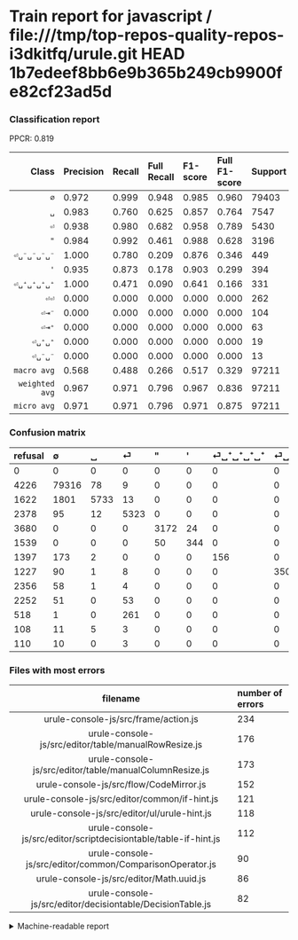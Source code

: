 # Train report for javascript / file:///tmp/top-repos-quality-repos-i3dkitfq/urule.git HEAD 1b7edeef8bb6e9b365b249cb9900fe82cf23ad5d

### Classification report

PPCR: 0.819

| Class | Precision | Recall | Full Recall | F1-score | Full F1-score | Support | Full Support | PPCR |
|------:|:----------|:-------|:------------|:---------|:---------|:--------|:-------------|:-----|
| `∅` | 0.972| 0.999| 0.948| 0.985| 0.960| 79403| 83629| 0.949 |
| `␣` | 0.983| 0.760| 0.625| 0.857| 0.764| 7547| 9169| 0.823 |
| `⏎` | 0.938| 0.980| 0.682| 0.958| 0.789| 5430| 7808| 0.695 |
| `"` | 0.984| 0.992| 0.461| 0.988| 0.628| 3196| 6876| 0.465 |
| `⏎␣⁻␣⁻␣⁻␣⁻` | 1.000| 0.780| 0.209| 0.876| 0.346| 449| 1676| 0.268 |
| `'` | 0.935| 0.873| 0.178| 0.903| 0.299| 394| 1933| 0.204 |
| `⏎␣⁺␣⁺␣⁺␣⁺` | 1.000| 0.471| 0.090| 0.641| 0.166| 331| 1728| 0.192 |
| `⏎⏎` | 0.000| 0.000| 0.000| 0.000| 0.000| 262| 780| 0.336 |
| `⏎⇥⁻` | 0.000| 0.000| 0.000| 0.000| 0.000| 104| 2356| 0.044 |
| `⏎⇥⁺` | 0.000| 0.000| 0.000| 0.000| 0.000| 63| 2419| 0.026 |
| `⏎␣⁺␣⁺` | 0.000| 0.000| 0.000| 0.000| 0.000| 19| 127| 0.150 |
| `⏎␣⁻␣⁻` | 0.000| 0.000| 0.000| 0.000| 0.000| 13| 123| 0.106 |
| `macro avg` | 0.568| 0.488| 0.266| 0.517| 0.329| 97211| 118624| 0.819 |
| `weighted avg` | 0.967| 0.971| 0.796| 0.967| 0.836| 97211| 118624| 0.819 |
| `micro avg` | 0.971| 0.971| 0.796| 0.971| 0.875| 97211| 118624| 0.819 |

### Confusion matrix

|refusal|  ∅| ␣| ⏎| "| '| ⏎␣⁺␣⁺␣⁺␣⁺| ⏎␣⁻␣⁻␣⁻␣⁻| ⏎⇥⁺| ⏎⇥⁻| ⏎⏎| ⏎␣⁺␣⁺| ⏎␣⁻␣⁻| 
|:---|:---|:---|:---|:---|:---|:---|:---|:---|:---|:---|:---|:---|
|0 |0 |0 |0 |0 |0 |0 |0 |0 |0 |0 |0 |0 |
|4226 |79316 |78 |9 |0 |0 |0 |0 |0 |0 |0 |0 |0 |
|1622 |1801 |5733 |13 |0 |0 |0 |0 |0 |0 |0 |0 |0 |
|2378 |95 |12 |5323 |0 |0 |0 |0 |0 |0 |0 |0 |0 |
|3680 |0 |0 |0 |3172 |24 |0 |0 |0 |0 |0 |0 |0 |
|1539 |0 |0 |0 |50 |344 |0 |0 |0 |0 |0 |0 |0 |
|1397 |173 |2 |0 |0 |0 |156 |0 |0 |0 |0 |0 |0 |
|1227 |90 |1 |8 |0 |0 |0 |350 |0 |0 |0 |0 |0 |
|2356 |58 |1 |4 |0 |0 |0 |0 |0 |0 |0 |0 |0 |
|2252 |51 |0 |53 |0 |0 |0 |0 |0 |0 |0 |0 |0 |
|518 |1 |0 |261 |0 |0 |0 |0 |0 |0 |0 |0 |0 |
|108 |11 |5 |3 |0 |0 |0 |0 |0 |0 |0 |0 |0 |
|110 |10 |0 |3 |0 |0 |0 |0 |0 |0 |0 |0 |0 |

### Files with most errors

| filename | number of errors|
|:----:|:-----|
| urule-console-js/src/frame/action.js | 234 |
| urule-console-js/src/editor/table/manualRowResize.js | 176 |
| urule-console-js/src/editor/table/manualColumnResize.js | 173 |
| urule-console-js/src/flow/CodeMirror.js | 152 |
| urule-console-js/src/editor/common/if-hint.js | 121 |
| urule-console-js/src/editor/ul/urule-hint.js | 118 |
| urule-console-js/src/editor/scriptdecisiontable/table-if-hint.js | 112 |
| urule-console-js/src/editor/common/ComparisonOperator.js | 90 |
| urule-console-js/src/editor/Math.uuid.js | 86 |
| urule-console-js/src/editor/decisiontable/DecisionTable.js | 82 |

<details>
    <summary>Machine-readable report</summary>
```json
{
  "cl_report": {"\"": {"f1-score": 0.9884699283265814, "precision": 0.9844816883923029, "recall": 0.9924906132665833, "support": 3196}, "\u0027": {"f1-score": 0.9028871391076114, "precision": 0.9347826086956522, "recall": 0.8730964467005076, "support": 394}, "macro avg": {"f1-score": 0.5174046240184973, "precision": 0.5676558706400178, "recall": 0.4879362292166351, "support": 97211}, "micro avg": {"f1-score": 0.971021797944677, "precision": 0.971021797944677, "recall": 0.971021797944677, "support": 97211}, "weighted avg": {"f1-score": 0.9672114192272097, "precision": 0.9667611397918711, "recall": 0.971021797944677, "support": 97211}, "\u2205": {"f1-score": 0.9852368501139687, "precision": 0.9719383378673137, "recall": 0.9989043235142249, "support": 79403}, "\u23ce": {"f1-score": 0.9584946430179166, "precision": 0.9376431213669192, "recall": 0.9802946593001841, "support": 5430}, "\u23ce\u21e5\u207a": {"f1-score": 0.0, "precision": 0.0, "recall": 0.0, "support": 63}, "\u23ce\u21e5\u207b": {"f1-score": 0.0, "precision": 0.0, "recall": 0.0, "support": 104}, "\u23ce\u23ce": {"f1-score": 0.0, "precision": 0.0, "recall": 0.0, "support": 262}, "\u23ce\u2423\u207a\u2423\u207a": {"f1-score": 0.0, "precision": 0.0, "recall": 0.0, "support": 19}, "\u23ce\u2423\u207a\u2423\u207a\u2423\u207a\u2423\u207a": {"f1-score": 0.6406570841889117, "precision": 1.0, "recall": 0.47129909365558914, "support": 331}, "\u23ce\u2423\u207b\u2423\u207b": {"f1-score": 0.0, "precision": 0.0, "recall": 0.0, "support": 13}, "\u23ce\u2423\u207b\u2423\u207b\u2423\u207b\u2423\u207b": {"f1-score": 0.8760951188986233, "precision": 1.0, "recall": 0.779510022271715, "support": 449}, "\u2423": {"f1-score": 0.8570147245683535, "precision": 0.9830246913580247, "recall": 0.7596395918908175, "support": 7547}},
  "cl_report_full": {"\"": {"f1-score": 0.6282432164785106, "precision": 0.9844816883923029, "recall": 0.46131471785922046, "support": 6876}, "\u0027": {"f1-score": 0.299000434593655, "precision": 0.9347826086956522, "recall": 0.17796171753750648, "support": 1933}, "macro avg": {"f1-score": 0.32935122457343047, "precision": 0.5676558706400178, "recall": 0.2661506207062507, "support": 118624}, "micro avg": {"f1-score": 0.8746866819561239, "precision": 0.971021797944677, "recall": 0.7957411653628271, "support": 118624}, "weighted avg": {"f1-score": 0.8364460941614498, "precision": 0.9239018496779268, "recall": 0.7957411653628271, "support": 118624}, "\u2205": {"f1-score": 0.9600387327140134, "precision": 0.9719383378673137, "recall": 0.9484269810711595, "support": 83629}, "\u23ce": {"f1-score": 0.789469781238413, "precision": 0.9376431213669192, "recall": 0.6817366803278688, "support": 7808}, "\u23ce\u21e5\u207a": {"f1-score": 0.0, "precision": 0.0, "recall": 0.0, "support": 2419}, "\u23ce\u21e5\u207b": {"f1-score": 0.0, "precision": 0.0, "recall": 0.0, "support": 2356}, "\u23ce\u23ce": {"f1-score": 0.0, "precision": 0.0, "recall": 0.0, "support": 780}, "\u23ce\u2423\u207a\u2423\u207a": {"f1-score": 0.0, "precision": 0.0, "recall": 0.0, "support": 127}, "\u23ce\u2423\u207a\u2423\u207a\u2423\u207a\u2423\u207a": {"f1-score": 0.1656050955414013, "precision": 1.0, "recall": 0.09027777777777778, "support": 1728}, "\u23ce\u2423\u207b\u2423\u207b": {"f1-score": 0.0, "precision": 0.0, "recall": 0.0, "support": 123}, "\u23ce\u2423\u207b\u2423\u207b\u2423\u207b\u2423\u207b": {"f1-score": 0.3455083909180652, "precision": 1.0, "recall": 0.20883054892601433, "support": 1676}, "\u2423": {"f1-score": 0.7643490433971069, "precision": 0.9830246913580247, "recall": 0.6252590249754608, "support": 9169}},
  "ppcr": 0.8194884677636903
}
```
</details>

